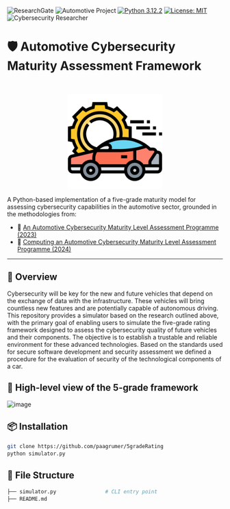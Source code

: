 ![ResearchGate](https://img.shields.io/badge/ResearchGate-Patrick%20Gruemer-blue?link=https://www.researchgate.net/profile/Patrick-Gruemer?ev=prf_overview)
![Automotive Project](https://img.shields.io/badge/Automotive-Project-blue)
[![Python 3.12.2](https://img.shields.io/badge/python-3.12.2-blue.svg)](https://www.python.org/downloads/release/python-3122/)
[![License: MIT](https://img.shields.io/badge/License-MIT-yellow.svg)](https://opensource.org/licenses/MIT)
![Cybersecurity Researcher](https://img.shields.io/badge/Role-Cybersecurity%20Researcher-blue)

# 🛡️ Automotive Cybersecurity Maturity Assessment Framework

<!-- PROJECT LOGO -->
<br />
<p align="center">
  <img src="car.png" alt="car" width="220" height="220">
  </a>

A Python-based implementation of a five-grade maturity model for assessing cybersecurity capabilities in the automotive sector, grounded in the methodologies from:

- 📄 [An Automotive Cybersecurity Maturity Level Assessment Programme (2023)](https://www.researchgate.net/publication/372140215)
- 📄 [Computing an Automotive Cybersecurity Maturity Level Assessment Programme (2024)](https://www.researchgate.net/publication/376231070)

---

## 🚀 Overview
Cybersecurity will be key for the new and future vehicles that depend on the exchange of data with the infrastructure. These vehicles will bring countless new features and are potentially capable of autonomous driving. This repository provides a simulator based on the research outlined above, with the primary goal of enabling users to simulate the five-grade rating framework designed to assess the cybersecurity quality of future vehicles and their components. The objective is to establish a trustable and reliable environment for these advanced technologies. Based on the standards used for secure software development and security assessment we defined a procedure for the evaluation of security of the technological components of a car.

## 🧠 High-level view of the 5-grade framework

![image](https://github.com/user-attachments/assets/2999d0dd-e667-45a2-8003-e2a742841f3b)

## 📦 Installation
```bash
git clone https://github.com/paagrumer/5gradeRating
python simulator.py
```

## 📁 File Structure
```bash
├── simulator.py                # CLI entry point
├── README.md
```


